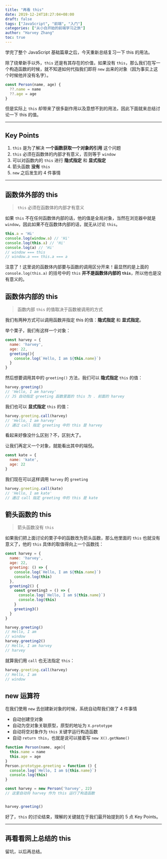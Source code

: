 ```yaml
---
title: "再看 this"
date: 2019-12-24T18:27:04+08:00
draft: false
tags: ["JavaScript", "前端", "入门"]
categories: ["从小白开始的前端学习之旅"]
author: "Harvey Zhang"
toc: true
---
```


学完了整个 JavaScript 基础篇章之后，今天重新总结复习一下 this 的用法。

<!--more-->

除了绕晕新手以外，`this` 还是有其存在的价值，如果没有 `this`，那么我们在写一个构造函数的时候，就不知道如何代指我们即将 `new` 出来的对象（因为事实上这个时候他并没有名字）。

```js
const Person(name, age) {
  ??.name = name
  ??.age = age
}
```

但是实际上 `this` 却带来了很多副作用以及意想不到的用法，因此下面就来总结讨论一下 this 的值。

---

## Key Points

1. `this` 是为了解决 **一个函数获取一个对象的引用** 这个问题
2. `this` 必须在函数体的内部才有意义，否则等于 `window`
3. 可以对函数内的 `this` 进行 **隐式指定** 和 **显式指定**
4. 箭头函数 **没有** `this`
5. `new` 之后发生的 4 件事情 


---

## 函数体外部的 this

> `this` 必须在函数体的内部才有意义

如果 `this` 不在任何函数体内部的话，他的值是全局对象，当然在浏览器中就是 `window`，因此如果不在函数体内部的话，就无从讨论 `this`。

```js
this.a = 'Hi'
console.log(window.a) // 'Hi'
console.log(this.a) // 'Hi'
console.log(a) // 'Hi'
// window === this
// window.a === this.a === a
```

注意了！这里说的函数体内部要与函数的调用区分开来！最显然的是上面的 `console.log(this.a)` 的括号中的 `this` **并不是函数体内部的 `this`**，所以他也是没有意义的。

## 函数体内部的 this 

> 函数内部 `this` 的值取决于函数被调用的方式

我们有两种方式可以调用函数并指定 this 的值：**隐式指定** 和 **显式指定**。

举个栗子，我们有这样一个对象：

```js
const harvey = {
  name: 'harvey',
  age: 22,
  greeting(){
    console.log(`Hello, I am ${this.name}`)
  }
}
```

然后想要调用其中的 `greeting()` 方法，我们可以 **隐式指定** `this` 的值：

```js
harvey.greeting()
// 'Hello, I am harvey'
// JS 自动指定 greeting 函数里面的 this 为 . 前面的 harvey 
```

我们也可以 **显式指定** `this` 的值：

```js
harvey.greeting.call(harvey)
// 'Hello, I am harvey'
// 通过 call 指定 greeting 中的 this 是 harvey
```

看起来好像没什么区别？不，区别大了。

让我们再定义一个对象，就能看出其中的端倪。

```js
const kate = {
  name: 'kate',
  age: 22
}
```

我们现在可以这样调用 `harvey` 的 `greeting`

```js
harvey.greeting.call(kate)
// 'Hello, I am kate'
// 通过 call 指定 greeting 中的 this 是 kate
```

## 箭头函数的 this

> 箭头函数没有 `this`

如果我们把上面讨论的栗子中的函数改为箭头函数，那么他里面的 `this` 也就没有意义了，他的 `this` 具体的取值得向上一个函数找：

```js
const harvey = {
  name: 'harvey',
  age: 22,
  greeting: () => {
    console.log(`Hello, I am ${this.name}`)
    console.log(this)
  },
  greeting2() {
    const greeting3 = () => {
      console.log(`Hello, I am ${this.name}`)
      console.log(this)
    }
    greeting3()
  }
}

harvey.greeting()
// Hello, I am 
// window
harvey.greeting2()
// Hello, I am harvey
// harvey
```

就算我们用 `call` 也无法指定 `this`：

```js
harvey.greeting.call(harvey)
// Hello, I am 
// window
```

## new 运算符

在我们使用 `new` 去创建新对象的时候，系统自动帮我们做了 4 件事情

- 自动创建空对象
- 自动为空对象关联原型，原型的地址为 `X.prototype`
- 自动将空对象作为 `this` 关键字运行构造函数
- 自动 `return this`，也就是说可以接着写 `new X().getName()`

```js
function Person(name, age){
  this.name = name
  this.age = age
}
Person.prototype.greeting = function () {
  console.log(`Hello, I am ${this.name}`)
  console.log(this)
}

const harvey = new Person('harvey', 22)
// 这里自动将 harvey 作为 this 运行了构造函数


harvey.greeting()
```

好了，`this` 的讨论结束，理解的关键就在于我们最开始提到的 5 点 Key Points。

---


## 再看看网上总结的 this

留坑，以后再总结。